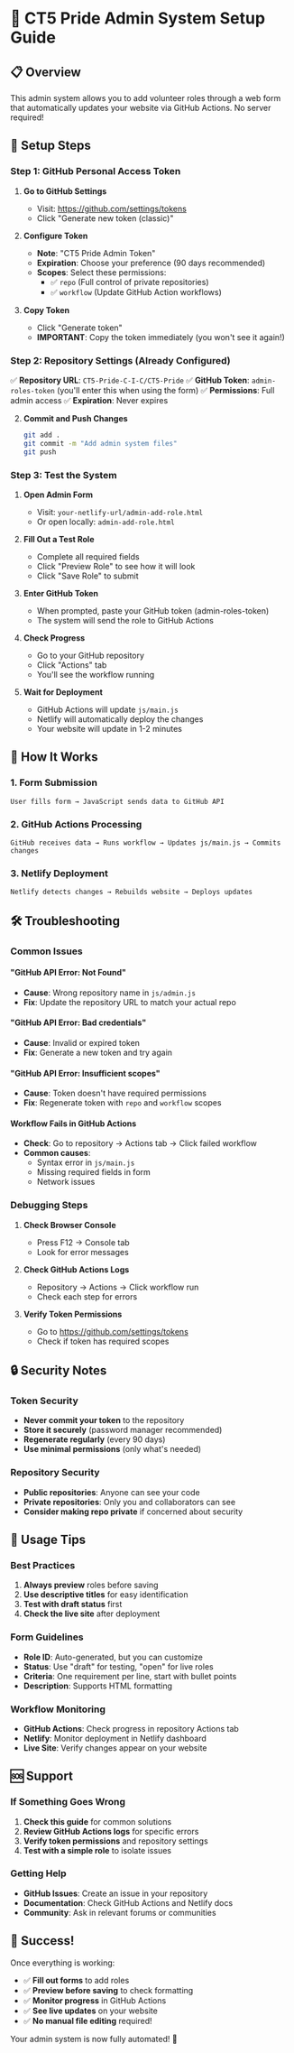 # 🚀 CT5 Pride Admin System Setup Guide

## 📋 Overview

This admin system allows you to add volunteer roles through a web form that automatically updates your website via GitHub Actions. No server required!

## 🔧 Setup Steps

### Step 1: GitHub Personal Access Token

1. **Go to GitHub Settings**
   - Visit: https://github.com/settings/tokens
   - Click "Generate new token (classic)"

2. **Configure Token**
   - **Note**: "CT5 Pride Admin Token"
   - **Expiration**: Choose your preference (90 days recommended)
   - **Scopes**: Select these permissions:
     - ✅ `repo` (Full control of private repositories)
     - ✅ `workflow` (Update GitHub Action workflows)

3. **Copy Token**
   - Click "Generate token"
   - **IMPORTANT**: Copy the token immediately (you won't see it again!)

### Step 2: Repository Settings (Already Configured)

✅ **Repository URL**: `CT5-Pride-C-I-C/CT5-Pride`
✅ **GitHub Token**: `admin-roles-token` (you'll enter this when using the form)
✅ **Permissions**: Full admin access
✅ **Expiration**: Never expires

2. **Commit and Push Changes**
   ```bash
   git add .
   git commit -m "Add admin system files"
   git push
   ```

### Step 3: Test the System

1. **Open Admin Form**
   - Visit: `your-netlify-url/admin-add-role.html`
   - Or open locally: `admin-add-role.html`

2. **Fill Out a Test Role**
   - Complete all required fields
   - Click "Preview Role" to see how it will look
   - Click "Save Role" to submit

3. **Enter GitHub Token**
   - When prompted, paste your GitHub token (admin-roles-token)
   - The system will send the role to GitHub Actions

4. **Check Progress**
   - Go to your GitHub repository
   - Click "Actions" tab
   - You'll see the workflow running

5. **Wait for Deployment**
   - GitHub Actions will update `js/main.js`
   - Netlify will automatically deploy the changes
   - Your website will update in 1-2 minutes

## 🔄 How It Works

### 1. Form Submission
```
User fills form → JavaScript sends data to GitHub API
```

### 2. GitHub Actions Processing
```
GitHub receives data → Runs workflow → Updates js/main.js → Commits changes
```

### 3. Netlify Deployment
```
Netlify detects changes → Rebuilds website → Deploys updates
```

## 🛠️ Troubleshooting

### Common Issues

#### "GitHub API Error: Not Found"
- **Cause**: Wrong repository name in `js/admin.js`
- **Fix**: Update the repository URL to match your actual repo

#### "GitHub API Error: Bad credentials"
- **Cause**: Invalid or expired token
- **Fix**: Generate a new token and try again

#### "GitHub API Error: Insufficient scopes"
- **Cause**: Token doesn't have required permissions
- **Fix**: Regenerate token with `repo` and `workflow` scopes

#### Workflow Fails in GitHub Actions
- **Check**: Go to repository → Actions tab → Click failed workflow
- **Common causes**:
  - Syntax error in `js/main.js`
  - Missing required fields in form
  - Network issues

### Debugging Steps

1. **Check Browser Console**
   - Press F12 → Console tab
   - Look for error messages

2. **Check GitHub Actions Logs**
   - Repository → Actions → Click workflow run
   - Check each step for errors

3. **Verify Token Permissions**
   - Go to https://github.com/settings/tokens
   - Check if token has required scopes

## 🔒 Security Notes

### Token Security
- **Never commit your token** to the repository
- **Store it securely** (password manager recommended)
- **Regenerate regularly** (every 90 days)
- **Use minimal permissions** (only what's needed)

### Repository Security
- **Public repositories**: Anyone can see your code
- **Private repositories**: Only you and collaborators can see
- **Consider making repo private** if concerned about security

## 📱 Usage Tips

### Best Practices
1. **Always preview** roles before saving
2. **Use descriptive titles** for easy identification
3. **Test with draft status** first
4. **Check the live site** after deployment

### Form Guidelines
- **Role ID**: Auto-generated, but you can customize
- **Status**: Use "draft" for testing, "open" for live roles
- **Criteria**: One requirement per line, start with bullet points
- **Description**: Supports HTML formatting

### Workflow Monitoring
- **GitHub Actions**: Check progress in repository Actions tab
- **Netlify**: Monitor deployment in Netlify dashboard
- **Live Site**: Verify changes appear on your website

## 🆘 Support

### If Something Goes Wrong
1. **Check this guide** for common solutions
2. **Review GitHub Actions logs** for specific errors
3. **Verify token permissions** and repository settings
4. **Test with a simple role** to isolate issues

### Getting Help
- **GitHub Issues**: Create an issue in your repository
- **Documentation**: Check GitHub Actions and Netlify docs
- **Community**: Ask in relevant forums or communities

## 🎉 Success!

Once everything is working:
- ✅ **Fill out forms** to add roles
- ✅ **Preview before saving** to check formatting
- ✅ **Monitor progress** in GitHub Actions
- ✅ **See live updates** on your website
- ✅ **No manual file editing** required!

Your admin system is now fully automated! 🚀 